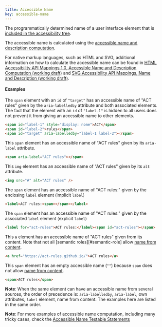```yaml
---
title: Accessible Name
key: accessible-name
---
```


The programmatically determined name of a user interface element that is [included in the accessibility tree](#included-in-the-accessibility-tree).

The accessible name is calculated using the [accessible name and description computation](https://www.w3.org/TR/accname).

For native markup languages, such as HTML and SVG, additional information on how to calculate the accessible name can be found in [HTML Accessibility API Mappings 1.0, Accessible Name and Description Computation (working draft)](https://www.w3.org/TR/html-aam/#accessible-name-and-description-computation) and [SVG Accessibility API Mappings, Name and Description (working draft)](https://www.w3.org/TR/svg-aam/#mapping_additional).

#### Examples

The `span` element with an `id` of `"target"` has an accessible name of "ACT rules" given by the `aria-labelledby` attribute and both associated elements. The fact that the element with an `id` of `"label-1"` is hidden to all users does not prevent it from giving an accessible name to other elements.

```html
<span id="label-1" style="display: none">ACT</span>
<span id="label-2">rules</span>
<span id="target" aria-labelledby="label-1 label-2"></span>
```

This `span` element has an accessible name of "ACT rules" given by its `aria-label` attribute.

```html
<span aria-label="ACT rules"></span>
```

This `img` element has an accessible name of "ACT rules" given by its `alt` attribute.

```html
<img src="#" alt="ACT rules" />
```

The `span` element has an accessible name of "ACT rules:" given by the enclosing `label` element (implicit `label`)

```html
<label>ACT rules:<span></span></label>
```

The `span` element has an accessible name of "ACT rules:" given by the associated `label` element (explicit `label`)

```html
<label for="act-rules">ACT rules:</label><span id="act-rules"></span>
```

This `a` element has an accessible name of "ACT rules" given from its content. Note that not all [semantic roles][#semantic-role] allow [name from content](https://www.w3.org/TR/wai-aria/#namefromcontent).

```html
<a href="https://act-rules.github.io/">ACT rules</a>
```

This `span` element has an empty accessible name (`""`) because `span` does not allow [name from content](https://www.w3.org/TR/wai-aria/#namefromcontent).

```html
<span>ACT rules</span>
```

**Note**: When the same element can have an accessible name from several sources, the order of precedence is: `aria-labelledby`, `aria-label`, own attributes, `label` element, name from content. The examples here are listed in the same order.

**Note**: For more examples of accessible name computation, including many tricky cases, check the [Accessible Name Testable Statements](https://www.w3.org/wiki/AccName_1.1_Testable_Statements)
